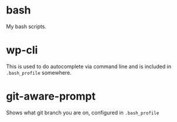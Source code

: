 # bash

My bash scripts.

# wp-cli

This is used to do autocomplete via command line and is included in
`.bash_profile` somewhere.

# git-aware-prompt

Shows what git branch you are on, configured in `.bash_profile`
